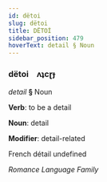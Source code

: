 ```yaml
---
id: dëtoi
slug: dëtoi
title: DËTOİ
sidebar_position: 479
hoverText: detail § Noun
---
```


### dëtoi&emsp;<span kind="abugida">ʌʇcɽɟ</span>

*detail* **§** Noun

**Verb**: to be a detail

**Noun**: detail

**Modifier**: detail-related

French détail undefined

*Romance Language Family*